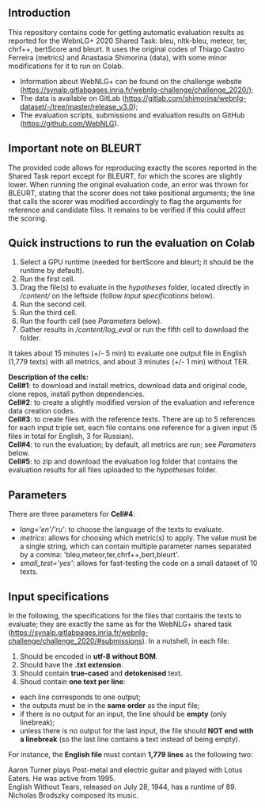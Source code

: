 ## Introduction

This repository contains code for getting automatic evaluation results as reported for the WebnLG+ 2020 Shared Task: bleu, nltk-bleu, meteor, ter, chrf++, bertScore and bleurt. It uses the original codes of Thiago Castro Ferreira (metrics) and Anastasia Shimorina (data), with some minor modifications for it to run on Colab.

- Information about WebNLG+ can be found on the challenge website (https://synalp.gitlabpages.inria.fr/webnlg-challenge/challenge_2020/);
- The data is available on GitLab (https://gitlab.com/shimorina/webnlg-dataset/-/tree/master/release_v3.0);
- The evaluation scripts, submissions and evaluation results on GitHub (https://github.com/WebNLG).

## Important note on BLEURT
The provided code allows for reproducing exactly the scores reported in the Shared Task report except for BLEURT, for which the scores are slightly lower. When running the original evaluation code, an error was thrown for BLEURT, stating that the scorer does not take positional arguments; the line that calls the scorer was modified accordingly to flag the arguments for reference and candidate files. It remains to be verified if this could affect the scoring.

## Quick instructions to run the evaluation on Colab
1. Select a GPU runtime (needed for bertScore and bleurt; it should be the runtime by default).
2. Run the first cell.
3. Drag the file(s) to evaluate in the *hypotheses* folder, located directly in */content/* on the leftside (follow *Input specifications* below).
4. Run the second cell.
5. Run the third cell.
6. Run the fourth cell (see *Parameters* below).
7. Gather results in */content/log_eval* or run the fifth cell to download the folder.

It takes about 15 minutes (+/- 5 min) to evaluate one output file in English (1,779 texts) with all metrics, and about 3 minutes (+/- 1 min) without TER.

**Description of the cells:**<br>
**Cell#1**: to download and install metrics, download data and original code, clone repos, install python dependencies.<br>
**Cell#2**: to create a slightly modified version of the evaluation and reference data creation codes.<br>
**Cell#3**: to create files with the reference texts. There are up to 5 references for each input triple set, each file contains one reference for a given input (5 files in total for English, 3 for Russian).<br>
**Cell#4**: to run the evaluation; by default, all metrics are run; see *Parameters* below.<br>
**Cell#5**: to zip and download the evaluation log folder that contains the evaluation results for all files uploaded to the *hypotheses* folder.

## Parameters

There are three parameters for **Cell#4**:
- *lang='en'/'ru'*: to choose the language of the texts to evaluate.
- *metrics*: allows for choosing which metric(s) to apply. The value must be a single string, which can contain multiple parameter names separated by a comma: 'bleu,meteor,ter,chrf++,bert,bleurt'.
- *small_test='yes'*: allows for fast-testing the code on a small dataset of 10 texts.

## Input specifications

In the following, the specifications for the files that contains the texts to evaluate; they are exactly the same as for the WebNLG+ shared task (https://synalp.gitlabpages.inria.fr/webnlg-challenge/challenge_2020/#submissions). In a nutshell, in each file:

1. Should be encoded in **utf-8 without BOM**.
2. Should have the **.txt extension**.
3. Should contain **true-cased** and **detokenised** text.
4. Shoud contain **one text per line**:
  - each line corresponds to one output;
  - the outputs must be in the **same order** as the input file;
  - if there is no output for an input, the line should be **empty** (only linebreak);
  - unless there is no output for the last input, the file should **NOT end with a linebreak** (so the last line contains a text instead of being empty).


For instance, the **English file** must contain **1,779 lines** as the following two:

Aaron Turner plays Post-metal and electric guitar and played with Lotus Eaters. He was active from 1995.<br>
English Without Tears, released on July 28, 1944, has a runtime of 89. Nicholas Brodszky composed its music.
